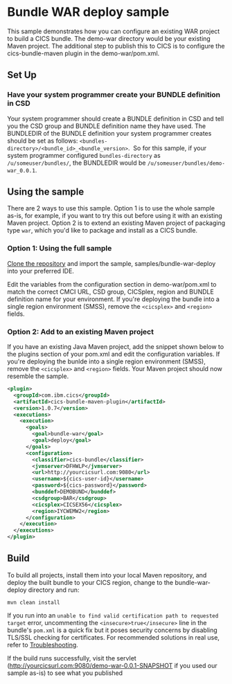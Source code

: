 # Bundle WAR deploy sample
This sample demonstrates how you can configure an existing WAR project to build a CICS bundle.
The demo-war directory would be your existing Maven project. The additional step to publish this to CICS is to configure the cics-bundle-maven plugin in the demo-war/pom.xml.

## Set Up
### Have your system programmer create your BUNDLE definition in CSD
Your system programmer should create a BUNDLE definition in CSD and tell you the CSD group and BUNDLE definition name they have used.
The BUNDLEDIR of the BUNDLE definition your system programmer creates should be set as follows: `<bundles-directory>/<bundle_id>_<bundle_version>`.  So for this sample, if your system programmer configured `bundles-directory` as `/u/someuser/bundles/`, the BUNDLEDIR would be `/u/someuser/bundles/demo-war_0.0.1`.

## Using the sample
There are 2 ways to use this sample.
Option 1 is to use the whole sample as-is, for example, if you want to try this out before using it with an existing Maven project.
Option 2 is to extend an existing Maven project of packaging type `war`, which you'd like to package and install as a CICS bundle.

### Option 1: Using the full sample
[Clone the repository](https://github.com/IBM/cics-bundle-maven.git) and import the sample, samples/bundle-war-deploy into your preferred IDE.

Edit the variables from the configuration section in demo-war/pom.xml to match the correct CMCI URL, CSD group, CICSplex, region and BUNDLE definition name for your environment. If you're deploying the bundle into a single region environment (SMSS), remove the `<cicsplex>` and `<region>` fields.

### Option 2: Add to an existing Maven project
If you have an existing Java Maven project, add the snippet shown below to the plugins section of your pom.xml and edit the configuration variables. If you're deploying the bunlde into a single region environment (SMSS), remove the `<cicsplex>` and `<region>` fields. Your Maven project should now resemble the sample. 

```xml
<plugin>
  <groupId>com.ibm.cics</groupId>
  <artifactId>cics-bundle-maven-plugin</artifactId>
  <version>1.0.7</version>
  <executions>
    <execution>
      <goals>
        <goal>bundle-war</goal>
        <goal>deploy</goal>
      </goals>
      <configuration>
        <classifier>cics-bundle</classifier>
        <jvmserver>DFHWLP</jvmserver>
        <url>http://yourcicsurl.com:9080</url>
        <username>${cics-user-id}</username>
        <password>${cics-password}</password>
        <bunddef>DEMOBUND</bunddef>
        <csdgroup>BAR</csdgroup>
        <cicsplex>CICSEX56</cicsplex>
        <region>IYCWEMW2</region>
      </configuration>
    </execution>
  </executions>
</plugin>
```

## Build

To build all projects, install them into your local Maven repository, and deploy the built bundle to your CICS region, change to the bundle-war-deploy directory and run:

```
mvn clean install
```

If you run into an `unable to find valid certification path to requested target` error, uncommenting the `<insecure>true</insecure>` line in the bundle's `pom.xml` is a quick fix but it poses security concerns by disabling TLS/SSL checking for certificates. For recommended solutions in real use, refer to [Troubleshooting](https://github.com/IBM/cics-bundle-maven#troubleshooting).

If the build runs successfully, visit the servlet (http://yourcicsurl.com:9080/demo-war-0.0.1-SNAPSHOT if you used our sample as-is) to see what you published
